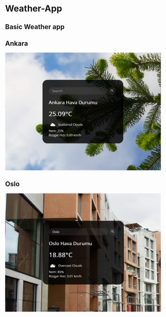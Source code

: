 # Weather-App
Basic Weather app
-------------------

## Ankara 
![plot](./ScreenShots/ss1.png)


## Oslo
![plot](./ScreenShots/ss2.png)

